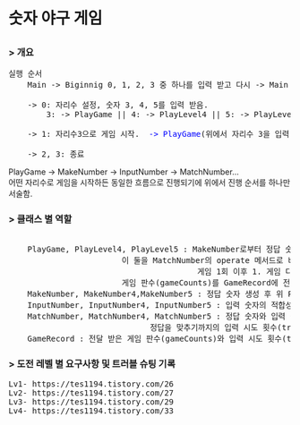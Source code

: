 <!DOCTYPE html>
<html lang="en">
<head>
    <meta charset="UTF-8">
    <meta name="viewport" content="width=device-width, initial-scale=1.0">
  
</head>

<body>
    <h1>숫자 야구 게임</h1>
    <h2></h2>
<h3>> 개요 </h3>
    <pre>실행 순서
	Main -> Biginnig</span> 0, 1, 2, 3 중 하나를 입력 받고 다시 -> Main <br>
	-> 0: 자리수 설정, 숫자 3, 4, 5를 입력 받음. 
		3: -> PlayGame || 4: -> PlayLevel4 || 5: -> PlayLevel5 <br>
	-> 1: 자리수3으로 게임 시작. <span style="color:blue"> -> PlayGame</span>(위에서 자리수 3을 입력 받을 때와 동일)<br>
	-> 2, 3: 종료</pre>
    <p> 
    PlayGame -> MakeNumber -> InputNumber -> MatchNumber...<br>
    어떤 자리수로 게임을 시작하든 동일한 흐름으로 진행되기에 위에서 진행 순서를 하나만 서술함. <br></p>
    <h3>> 클래스 별 역할</h3>
    <pre> 
    PlayGame, PlayLevel4, PlayLevel5 : MakeNumber로부터 정답 숫자 받음, InputNumber로부터 입력 숫자 받음, 
	    				이 둘을 MatchNumber의 operate 메서드로 비교 실행, 이 과정을 반복,
                                        게임 1회 이후 1. 게임 다시 하기 2. 게임 기록 보기 3. 종료하기 중 택 일,
	    				게임 판수(gameCounts)를 GameRecord에 전달.
    MakeNumber, MakeNumber4,MakeNumber5 : 정답 숫자 생성 후 위 Play...에 전달.
    InputNumber, InputNumber4, InputNumber5 : 입력 숫자의 적합성 판단 후 위 Play...에 전달.
    MatchNumber, MatchNumber4, MatchNumber5 : 정답 숫자와 입력 숫자 비교, 
	    				      정답을 맞추기까지의 입력 시도 횟수(trialCounts)를 GameRecord에 전달
    GameRecord : 전달 받은 게임 판수(gameCounts)와 입력 시도 횟수(trialCounts)를 기록 및 출력 </pre>
    

<h3>> 도전 레벨 별 요구사항 및 트러블 슈팅 기록 </h3>
<pre>
Lv1- https://tes1194.tistory.com/26 
Lv2- https://tes1194.tistory.com/27 
Lv3- https://tes1194.tistory.com/29
Lv4- https://tes1194.tistory.com/33</pre>
   
    
</body>

</html>
